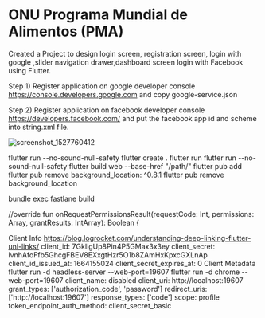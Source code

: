 # ONU Programa Mundial de Alimentos (PMA)
Created a Project to design login screen, registration screen, login with google ,slider navigation drawer,dashboard screen login with Facebook using Flutter.

Step 1) Register application on google developer console https://console.developers.google.com and copy google-service.json

Step 2) Register application on facebook developer console https://developers.facebook.com/ and put the facebook app id and scheme into string.xml file.

![screenshot_1527760412](https://user-images.githubusercontent.com/3602601/42028848-29e1e348-7aeb-11e8-9f69-e252458e17b4.png)


flutter run --no-sound-null-safety
flutter create .
flutter run
flutter run --no-sound-null-safety
flutter build web --base-href "/path/"
flutter pub add <package-name>
flutter pub remove <package-name>
 background_location: ^0.8.1
 flutter pub remove background_location


bundle exec fastlane build


//override fun onRequestPermissionsResult(requestCode: Int, permissions: Array<out String>, grantResults: IntArray): Boolean {

Client Info
https://blog.logrocket.com/understanding-deep-linking-flutter-uni-links/
  client_id: 7GkIlgUp8Pin4P5GMax3x3ey
  client_secret: lvnhAfoFfb5GhcgFBEV8EXxgtHzr5O1b8ZAmHxKpxcGXLnAp
  client_id_issued_at: 1664155024
  client_secret_expires_at: 0
Client Metadata
flutter run -d headless-server --web-port=19607
flutter run -d chrome --web-port=19607
  client_name: disabled
  client_uri: http://localhost:19607
  grant_types: ['authorization_code', 'password']
  redirect_uris: ['http://localhost:19607']
  response_types: ['code']
  scope: profile
  token_endpoint_auth_method: client_secret_basic